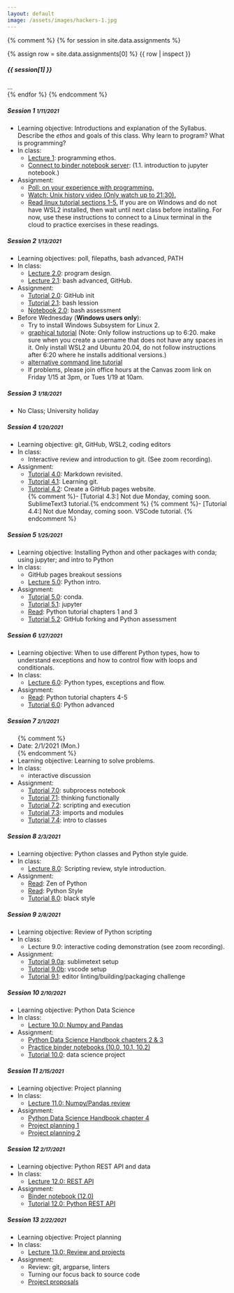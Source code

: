 ```yaml
---
layout: default
image: /assets/images/hackers-1.jpg
---
```



{% comment %}
{% for session in site.data.assignments %}
<div class="card mb-3">
	{% assign row = site.data.assignments[0] %}
	{{ row | inspect }}
	<div class="card-header">
		<h5 class="mb-0"> {{ session[1] }} </h5>
	</div>
	<div class="card-body">
		...
	</div>
</div>
{% endfor %}
{% endcomment %}


<div class="card mb-4">
	<div class="card-header">
		<h5 class="mb-0">Session 1 <small class="float-right mt-1">1/11/2021</small></h5>
	</div>
	<div class="card-body">
		<ul class="mb-0">
			<li>Learning objective: Introductions and explanation of the Syllabus. Describe the <i>ethos</i> and goals of this class. Why learn to program? What is programming?</li>
			<li>In class:
				<ul>
					<li><a href="../lectures/1.0">Lecture 1</a>: programming ethos.</li>
					<li><a href="https://mybinder.org/v2/gh/eaton-lab/hack-the-planet/HEAD?filepath=notebooks">Connect to binder notebook server</a>: (1.1. introduction to jupyter notebook.)</li>
				</ul>
			</li>
			<li>Assignment:
				<ul>
					<li><a href="https://forms.gle/hJs3v5v6a5h7K76j6">Poll: on your experience with programming.</a></li>
					<li><a href="https://www.youtube.com/watch?v=tc4ROCJYbm0&t=1290s">Watch: Unix history video (Only watch up to 21:30).</a></li>
					<li><a href="https://ryanstutorials.net/linuxtutorial/navigation.php">Read linux tutorial sections 1-5.</a> If you are on Windows and do not have WSL2 installed, then wait until next class before installing. For now, use these instructions to connect to a Linux terminal in the cloud to practice exercises in these readings.</li>
				</ul>
			</li>
		</ul>
	</div>
</div>		


<div class="card mb-4">
	<div class="card-header">
		<h5 class="mb-0">Session 2 <small class="float-right mt-1">1/13/2021</small></h5>
	</div>
	<div class="card-body">
		<ul class="mb-0">
			<li>Learning objectives: poll, filepaths, bash advanced, PATH</li>
			<li>In class:
				<ul>
					<li><a href="../lectures/2.0">Lecture 2.0</a>: program design.</li>
					<li><a href="../lectures/2.1">Lecture 2.1</a>: bash advanced, GitHub.</li>
				</ul>
			</li>
			<li>Assignment:
				<ul>
					<li><a href="https://eaton-lab.org/hack-the-planet/tutorials/2.0-github.html">Tutorial 2.0</a>: GitHub init</li>
					<li><a href="https://eaton-lab.org/hack-the-planet/tutorials/2.1-path.html">Tutorial 2.1</a>: bash lession</li>
					<li><a href="https://mybinder.org/v2/gh/eaton-lab/hack-the-planet/HEAD?filepath=notebooks">Notebook 2.0</a>: bash assessment</li>
				</ul>
			</li>
			<li>Before Wednesday (<b>Windows users only</b>):
				<ul>
					<li>Try to install Windows Subsystem for Linux 2.</li>
					<li><a href="https://www.youtube.com/watch?v=_fntjriRe48">graphical tutorial</a> (Note: Only follow instructions up to 6:20. make sure when you create a username that does not have any spaces in it. Only install WSL2 and Ubuntu 20.04, do not follow instructions after 6:20 where he installs additional versions.)</li>
					<li><a href="https://www.omgubuntu.co.uk/how-to-install-wsl2-on-windows-10">alternative command line tutorial</a></li>
					<li>If problems, please join office hours at the Canvas zoom link on Friday 1/15 at 3pm, or Tues 1/19 at 10am.</li>
				</ul>
			</li>
		</ul>
	</div>
</div>		


<div class="card mb-4">
	<div class="card-header">
		<h5 class="mb-0">Session 3 <small class="float-right mt-1">1/18/2021</small></h5>		
	</div>
	<div class="card-body">
		<ul class="mb-0">
			<li>No Class; University holiday</li>
		</ul>
	</div>
</div>		



<div class="card mb-4">
	<div class="card-header">
		<h5 class="mb-0">Session 4 <small class="float-right mt-1">1/20/2021</small></h5>
	</div>
	<div class="card-body">
		<ul class="mb-0">
			<li>Learning objective: git, GitHub, WSL2, coding editors</li>
			<li>In class:
				<ul>
					<li>Interactive review and introduction to git. (See zoom recording).</li>
				</ul>
			</li>
			<li>Assignment:
				<ul>
					<li><a href="../tutorials/4.0-markdown.html">Tutorial 4.0</a>: Markdown revisited.</li>
					<li><a href="../tutorials/4.1-learning-git.html">Tutorial 4.1</a>: Learning git.</li>
					<li><a href="../tutorials/4.2-github-pages.html">Tutorial 4.2</a>: Create a GitHub pages website.</li>
					{% comment %}- [Tutorial 4.3:] Not due Monday, coming soon. SublimeText3 tutorial.{% endcomment %}
					{% comment %}- [Tutorial 4.4:] Not due Monday, coming soon. VSCode tutorial.	{% endcomment %}
				</ul>
			</li>
		</ul>
	</div>
</div>		


<div class="card mb-4">
	<div class="card-header">
		<h5 class="mb-0">Session 5 <small class="float-right mt-1">1/25/2021</small></h5>		
	</div>
	<div class="card-body">
		<ul class="mb-0">
			<li>Learning objective: Installing Python and other packages with conda; using jupyter; 
			and intro to Python</li>
			<li>In class:
				<ul>
					<li>GitHub pages breakout sessions</li>
					<li><a href="../lectures/5.0/">Lecture 5.0</a>: Python intro.</li>
				</ul>
			</li>
			<li>Assignment:
				<ul>
					<li><a href="../tutorials/5.0-conda.html">Tutorial 5.0</a>: conda.</li>
					<li><a href="../tutorials/5.1-jupyter.html">Tutorial 5.1</a>: jupyter</li>
					<li><a href="https://docs.python.org/3/tutorial/">Read</a>: Python tutorial chapters 1 and 3</li>
					<li><a href="../tutorials/5.2-forking.html">Tutorial 5.2</a>: GitHub forking and Python assessment</li>
				</ul>
			</li>
		</ul>
	</div>
</div>		




<div class="card mb-4">
	<div class="card-header">
		<h5 class="mb-0">Session 6 <small class="float-right mt-1">1/27/2021</small></h5>
	</div>
	<div class="card-body">
		<ul class="mb-0">
			<li>Learning objective: When to use different Python types, how to understand 
			exceptions and how to control flow with loops and conditionals.</li>
			<li>In class:
				<ul>
					<li><a href="../lectures/6.0/">Lecture 6.0</a>: Python types, exceptions and flow.</li>
				</ul>
			</li>
			<li>Assignment:
				<ul>
					<li><a href="https://docs.python.org/3/tutorial/">Read</a>: Python tutorial chapters 4-5</li>
					<li><a href="../tutorials/6.0-python-advanced.html">Tutorial 6.0</a>: Python advanced</li>
				</ul>
			</li>
		</ul>
	</div>
</div>		


<div class="card mb-4">
	<div class="card-header">
		<h5 class="mb-0">Session 7 <small class="float-right mt-1">2/1/2021</small></h5>
	</div>
	<div class="card-body">
		<ul class="mb-0">
			{% comment %}<li>Date: 2/1/2021 (Mon.)</li>{% endcomment %}
			<li>Learning objective: Learning to solve problems.</li>
			<li>In class:
				<ul>
					<li>interactive discussion</li>
					<!-- <li><a href="#">Lecture 7.0</a>: Python stdlib and scripting.</li> -->
				</ul>
			</li>
			<li>Assignment:
				<ul>
					<li><a href="../tutorials/7.0-subprocess.html">Tutorial 7.0</a>: subprocess notebook</li>
					<li><a href="../tutorials/7.1-think.html">Tutorial 7.1</a>: thinking functionally</li>
					<!-- Next time be more clear about CLI as an optional interface, perhaps use Click -->
					<li><a href="../tutorials/7.2-scripting.html">Tutorial 7.2</a>: scripting and execution</li>
					<li><a href="../tutorials/7.3-imports.html">Tutorial 7.3</a>: imports and modules</li>
					<li><a href="../tutorials/7.4-classes.html">Tutorial 7.4</a>: intro to classes</li>
				</ul>
			</li>
		</ul>
	</div>
</div>		



<div class="card mb-4">
	<div class="card-header">
		<h5 class="mb-0">Session 8 <small class="float-right mt-1">2/3/2021</small></h5>
	</div>
	<div class="card-body">
		<ul class="mb-0">
			<li>Learning objective: Python classes and Python style guide.</li>
			<li>In class:
				<ul>
					<li><a href="../lectures/8.0">Lecture 8.0</a>: Scripting review, style introduction.</li>
				</ul>
			</li>
			<li>Assignment:
				<ul>
					<li><a href="https://www.python.org/dev/peps/pep-0020/">Read</a>: Zen of Python</li>
					<li><a href="https://docs.python-guide.org/writing/style/">Read</a>: Python Style</li>
					<li><a href="../tutorials/8.0-style.html">Tutorial 8.0</a>: black style</li>
				</ul>
			</li>
		</ul>
	</div>
</div>



<div class="card mb-4">
	<div class="card-header">
		<h5 class="mb-0">Session 9 <small class="float-right mt-1">2/8/2021</small></h5>
	</div>
	<div class="card-body">
		<ul class="mb-0">
			<li>Learning objective: Review of Python scripting</li>
			<li>In class:
				<ul>
					<li>Lecture 9.0: interactive coding demonstration (see zoom recording).</li>
				</ul>
			</li>
			<li>Assignment:
				<ul>
					<li><a href="../tutorials/9.0a-sublimetext3.html">Tutorial 9.0a</a>: sublimetext setup</li>
					<li><a href="../tutorials/9.0b-vscode.html">Tutorial 9.0b</a>: vscode setup</li>
					<li><a href="../tutorials/9.1-exercise.html">Tutorial 9.1</a>: editor linting/building/packaging challenge</li>
				</ul>
			</li>
		</ul>
	</div>
</div>		



<div class="card mb-4">
	<div class="card-header">
		<h5 class="mb-0">Session 10 <small class="float-right mt-1">2/10/2021</small></h5>
	</div>
	<div class="card-body">
		<ul class="mb-0">
			<li>Learning objective: Python Data Science</li>
			<li>In class:
				<ul>
					<li><a href="../lectures/10.0/">Lecture 10.0: Numpy and Pandas</a></li>
				</ul>
			</li>
			<li>Assignment:
				<ul>
					<li><a href="https://jakevdp.github.io/PythonDataScienceHandbook/">Python Data Science Handbook chapters 2 & 3</a></li>
					<li><a href="https://mybinder.org/v2/gh/eaton-lab/hack-the-planet/HEAD?filepath=notebooks">Practice binder notebooks (10.0, 10.1, 10.2)</a></li>
					<li><a href="../tutorials/10.0-data-science.html">Tutorial 10.0</a>: data science project</li>
				</ul>
			</li>
		</ul>
	</div>
</div>		



<div class="card mb-4">
	<div class="card-header">
		<h5 class="mb-0">Session 11 <small class="float-right mt-1">2/15/2021</small></h5>
	</div>
	<div class="card-body">
		<ul class="mb-0">
			<li>Learning objective: Project planning</li>
			<li>In class:
				<ul>
					<li><a href="../lectures/11.0/">Lecture 11.0: Numpy/Pandas review</a></li>
				</ul>
			</li>
			<li>Assignment:
				<ul>
					<li><a href="https://jakevdp.github.io/PythonDataScienceHandbook/">Python Data Science Handbook chapter 4</a></li>
					<li><a href="../tutorials/project-planning-1.html">Project planning 1</a></li>
					<li><a href="../tutorials/project-planning-2.html">Project planning 2</a></li>
				</ul>
			</li>
		</ul>
	</div>
</div>		




<div class="card mb-4">
	<div class="card-header">
		<h5 class="mb-0">Session 12 <small class="float-right mt-1">2/17/2021</small></h5>
	</div>
	<div class="card-body">
		<ul class="mb-0">
			<li>Learning objective: Python REST API and data</li>
			<li>In class:
				<ul>
					<li><a href="../lectures/12.0/">Lecture 12.0: REST API</a></li>
				</ul>
			</li>
			<li>Assignment:
				<ul>
					<li><a href="https://mybinder.org/v2/gh/eaton-lab/hack-the-planet/HEAD?filepath=notebooks">Binder notebook (12.0)</a></li>
					<li><a href="../tutorials/12.0-fastapi.html">Tutorial 12.0: Python REST API</a></li>
				</ul>
			</li>
		</ul>
	</div>
</div>		




<div class="card mb-4">
	<div class="card-header">
		<h5 class="mb-0">Session 13 <small class="float-right mt-1">2/22/2021</small></h5>
	</div>
	<div class="card-body">
		<ul class="mb-0">
			<li>Learning objective: Project planning</li>
			<li>In class:
				<ul>
					<li><a href="../lectures/13.0/">Lecture 13.0: Review and projects</a></li>
				</ul>
			</li>
			<li>Assignment:
				<ul>
					<li>Review: git, argparse, linters</li>
					<!-- <li>Midpoint assessment poll</li> -->
					<li>Turning our focus back to source code</li>
					<li><a href="./proposals.html">Project proposals</a></li>
				</ul>
			</li>
		</ul>
	</div>
</div>		

